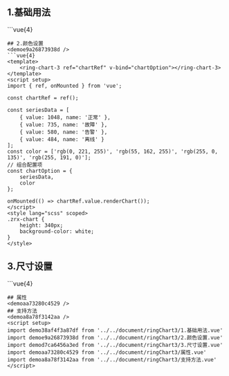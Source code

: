 ## 1.基础用法
<demo38af4f3a87df />
```vue{4}
<template>
    <ring-chart-3 ref="chartRef" v-bind="chartOption"></ring-chart-3>
</template>
<script setup>
import { ref, onMounted } from 'vue';

const chartRef = ref();
const unit = '单位';

const seriesData = [
    { value: 1048, name: '正常' },
    { value: 735, name: '故障' },
    { value: 580, name: '告警' },
    { value: 484, name: '离线' }
];
// 组合配置项
const chartOption = {
    unit,
    seriesData
};

onMounted(() => chartRef.value.renderChart());
</script>
<style lang="scss" scoped>
.zrx-chart {
    height: 340px;
    background-color: white;
}
</style>

```
## 2.颜色设置
<demoe9a26873938d />
```vue{4}
<template>
    <ring-chart-3 ref="chartRef" v-bind="chartOption"></ring-chart-3>
</template>
<script setup>
import { ref, onMounted } from 'vue';

const chartRef = ref();

const seriesData = [
    { value: 1048, name: '正常' },
    { value: 735, name: '故障' },
    { value: 580, name: '告警' },
    { value: 484, name: '离线' }
];
const color = ['rgb(0, 221, 255)', 'rgb(55, 162, 255)', 'rgb(255, 0, 135)', 'rgb(255, 191, 0)'];
// 组合配置项
const chartOption = {
    seriesData,
    color
};

onMounted(() => chartRef.value.renderChart());
</script>
<style lang="scss" scoped>
.zrx-chart {
    height: 340px;
    background-color: white;
}
</style>

```
## 3.尺寸设置
<demod7ca6456a3ed />
```vue{4}
<template>
    <ring-chart-3 ref="chartRef" v-bind="chartOption"></ring-chart-3>
</template>
<script setup>
import { ref, onMounted } from 'vue';

const chartRef = ref();

const seriesData = [
    { value: 1048, name: '正常' },
    { value: 735, name: '故障' },
    { value: 580, name: '告警' },
    { value: 484, name: '离线' }
];
const radius = [78, 106];
const backgroundRadius = [70, 106];
const scaleSize = 20;
// 组合配置项
const chartOption = {
    seriesData,
    radius,
    backgroundRadius,
    scaleSize
};

onMounted(() => chartRef.value.renderChart());
</script>
<style lang="scss" scoped>
.zrx-chart {
    height: 340px;
    background-color: white;
}
</style>

```
## 属性
<demoaa73280c4529 />
## 支持方法
<demoa8a78f3142aa />
<script setup>
import demo38af4f3a87df from '../../document/ringChart3/1.基础用法.vue'
import demoe9a26873938d from '../../document/ringChart3/2.颜色设置.vue'
import demod7ca6456a3ed from '../../document/ringChart3/3.尺寸设置.vue'
import demoaa73280c4529 from '../../document/ringChart3/属性.vue'
import demoa8a78f3142aa from '../../document/ringChart3/支持方法.vue'
</script>